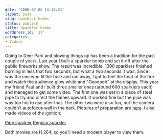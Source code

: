 ```yaml
---
date: '2006-07-06 13:13:51'
layout: post
slug: sparkler-bombs
status: publish
title: Sparkler bombs
wordpress_id: '17'
categories:
- Videos
---
```


Going to Deer Park and blowing things up has been a tradition for the past couple of years. Last year I built a sparkler bomb and set it off after the public fireworks show. The result was incredible. 1300 sparklers finished burning in less that two seconds, but what a two seconds it was. Since I was the one who lit the fuse and ran away, I got to feel the heat of the fire and watch the audience glow white and "Ooooooh" at the display. This year my friend Paul and I built three smaller ones (around 600 sparklers each) and managed to get some video. The first one was set in a piece of steel pipe to try and direct the flames upward. It worked fine but the pipe was way too hot to use after that. The other two were also fun, but the camera couldn't autofocus well in the dark. 
Pictures of preparation are [here](/gallery/v/sparkler/). I also made videos of the ignition: 

[Pipe sparkler](/videos/sparkler/pipe%20sparkler.mp4)
[Regular sparkler](/videos/sparkler/sparkler.mp4)

Both movies are H.264, so you'll need a modern player to view them.
